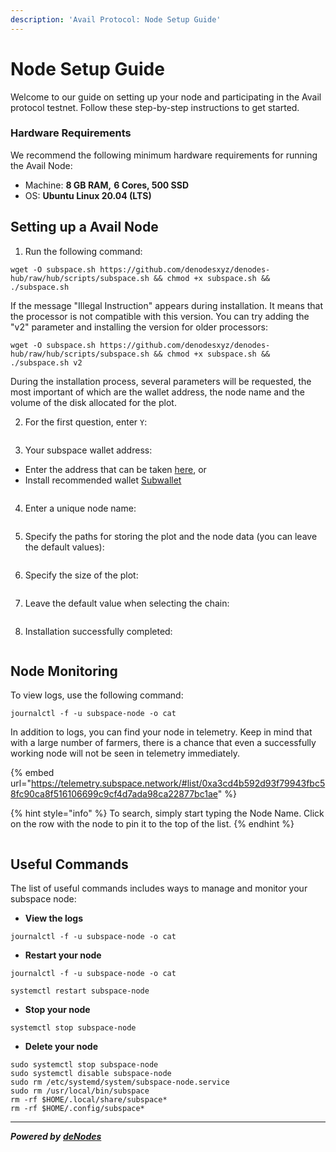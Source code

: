 ```yaml
---
description: 'Avail Protocol: Node Setup Guide'
---
```


# Node Setup Guide

Welcome to our guide on setting up your node and participating in the Avail protocol testnet. Follow these step-by-step instructions to get started.

### Hardware Requirements <a href="#hardware-requirements" id="hardware-requirements"></a>

We recommend the following minimum hardware requirements for running the Avail Node:

* Machine: **8 GB RAM,** **6 Cores, 500 SSD**
* OS: **Ubuntu Linux 20.04 (LTS)**

## Setting up a Avail Node

1. Run the following command:

```
wget -O subspace.sh https://github.com/denodesxyz/denodes-hub/raw/hub/scripts/subspace.sh && chmod +x subspace.sh && ./subspace.sh
```

If the message "Illegal Instruction" appears during installation. It means that the processor is not compatible with this version. You can try adding the "v2" parameter and installing the version for older processors:

```
wget -O subspace.sh https://github.com/denodesxyz/denodes-hub/raw/hub/scripts/subspace.sh && chmod +x subspace.sh && ./subspace.sh v2
```

During the installation process, several parameters will be requested, the most important of which are the wallet address, the node name and the volume of the disk allocated for the plot.

2. For the first question, enter `Y`:

<figure><img src="https://github.com/denodesxyz/denodes-hub/assets/139079136/33aa294e-7995-43b8-aa80-12356dfe8adc" alt=""><figcaption></figcaption></figure>

3. Your subspace wallet address:

* Enter the address that can be taken [here](https://polkadot.js.org/apps/?rpc=wss%3A%2F%2Frpc-0.gemini-3e.subspace.network%2Fws#/accounts), or
* Install recommended wallet [Subwallet](https://docs.subspace.network/docs/protocol/wallets/subwallet)&#x20;

<figure><img src="https://github.com/denodesxyz/denodes-hub/assets/139079136/9d4d4602-3bfd-4904-ad67-7bece619fa43" alt=""><figcaption></figcaption></figure>

4. Enter a unique node name:

<figure><img src="https://github.com/denodesxyz/denodes-hub/assets/139079136/9b0706c0-0d3d-4b2a-a785-aff539d3512c" alt=""><figcaption></figcaption></figure>

5. Specify the paths for storing the plot and the node data (you can leave the default values):&#x20;

<figure><img src="https://github.com/denodesxyz/denodes-hub/assets/139079136/dfa79cd4-f47b-41a1-9eb8-b140a9d59ffb" alt=""><figcaption></figcaption></figure>

6. Specify the size of the plot:&#x20;

<figure><img src="https://github.com/denodesxyz/denodes-hub/assets/139079136/0d079655-3772-4982-991d-69ff877ba150" alt=""><figcaption></figcaption></figure>

7. Leave the default value when selecting the chain:&#x20;

<figure><img src="https://github.com/denodesxyz/denodes-hub/assets/139079136/e3245227-2d4d-4a18-a5d3-5a05dee8ca36" alt=""><figcaption></figcaption></figure>

8. Installation successfully completed:

<figure><img src="https://github.com/denodesxyz/denodes-hub/assets/139079136/bc698366-f1cc-4fac-ad52-443cd9403c35" alt=""><figcaption></figcaption></figure>

## Node Monitoring

To view logs, use the following command:

```
journalctl -f -u subspace-node -o cat
```

In addition to logs, you can find your node in telemetry. Keep in mind that with a large number of farmers, there is a chance that even a successfully working node will not be seen in telemetry immediately.&#x20;

{% embed url="https://telemetry.subspace.network/#list/0xa3cd4b592d93f79943fbc58fc90ca8f516106699c9cf4d7ada98ca22877bc1ae" %}

{% hint style="info" %}
To search, simply start typing the Node Name. Click on the row with the node to pin it to the top of the list.
{% endhint %}

<figure><img src="https://github.com/denodesxyz/denodes-hub/assets/139079136/f14ac701-72fd-4834-b5e0-79e43815a683" alt=""><figcaption></figcaption></figure>

## Useful Commands

The list of useful commands includes ways to manage and monitor your subspace node:

* **View the logs**

```
journalctl -f -u subspace-node -o cat
```

* **Restart your node**

```
journalctl -f -u subspace-node -o cat
```

```
systemctl restart subspace-node
```

* **Stop your node**

```
systemctl stop subspace-node
```

* **Delete your node**

```
sudo systemctl stop subspace-node
sudo systemctl disable subspace-node
sudo rm /etc/systemd/system/subspace-node.service
sudo rm /usr/local/bin/subspace
rm -rf $HOME/.local/share/subspace*
rm -rf $HOME/.config/subspace*
```

***

_**Powered by**_ [_**deNodes**_](https://twitter.com/deNodes\_)
